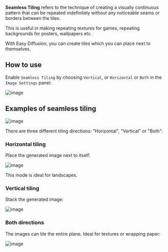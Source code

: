 **Seamless Tiling** refers to the technique of creating a visually continuous pattern that can be repeated indefinitely without any noticeable seams or borders between the tiles.

This is useful in making repeating textures for games, repeating backgrounds for posters, wallpapers etc.

With Easy Diffusion, you can create tiles which you can place next to themselves.

## How to use
Enable `Seamless Tiling` by choosing `Vertical`, or `Horizontal` or `Both` in the `Image Settings` panel:

![image](https://github.com/easydiffusion/easydiffusion/assets/844287/1e503e70-b041-4959-ba5b-c37f99eacdca)

## Examples of seamless tiling

![image](https://github.com/cmdr2/stable-diffusion-ui/assets/5852422/33de4471-0801-49a4-8d3a-14f59acd5462)

There are three different tiling directions: "Horizontal", "Vertical" or "Both":

### Horizontal tiling
Place the generated image next to itself:

![image](https://github.com/cmdr2/stable-diffusion-ui/assets/5852422/6e6e7820-c727-4558-abc4-f8ed79b0c82d)

This mode is ideal for landscapes.

### Vertical tiling
Stack the generated image:

![image](https://github.com/cmdr2/stable-diffusion-ui/assets/5852422/dd75c43a-e48f-4222-8c48-abe485599bd9)

### Both directions
The images can tile the entire plane. Ideal for textures or wrapping paper:

![image](https://github.com/cmdr2/stable-diffusion-ui/assets/5852422/5845ae2e-f530-41be-a341-7ffba3f8fd55)
